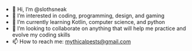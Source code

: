 - 👋 Hi, I’m @slothsneak
- 👀 I’m interested in coding, programming, design, and gaming
- 🌱 I’m currently learning Kotlin, computer science, and python
- 💞️ I’m looking to collaborate on anything that will help me practice and evolve my coding skills
- 📫 How to reach me: mythicalpests@gmail.com

<!---
slothsneak/slothsneak is a ✨ special ✨ repository because its `README.md` (this file) appears on your GitHub profile.
You can click the Preview link to take a look at your changes.
--->
